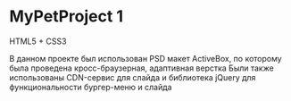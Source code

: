 # MyPetProject 1
HTML5 + CSS3

В данном проекте был использован PSD макет ActiveBox, по которому была проведена кросс-браузерная, адаптивная верстка
Были также использованы CDN-сервис для слайда и библиотека jQuery для функциональности бургер-меню и слайда 
